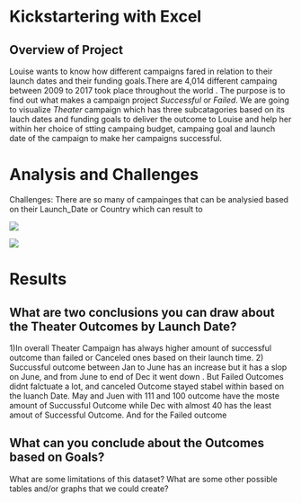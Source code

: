 # Kickstartering with Excel

## Overview of Project
Louise wants to know how different campaigns fared in relation to their launch dates and their funding goals.There are 4,014 different campaing between 2009 to 2017 took place throughout the world . The purpose is to find out what makes a campaign project _Successful_ or _Failed_. We are going to visualize _Theater_ campaign which has three subcatagories based on its lauch dates and funding goals to deliver the outcome to Louise and help her within her choice of  stting campaing budget, campaing goal and launch date of the campaign to make her campaigns successful.
# Analysis and Challenges
Challenges: There are so many of campainges that can be analysied based on their Launch_Date or Country which can result to 

![](Outcomes_vs_Goals.png)


![](Theater_Outcomes_vs_Launch.png)



# Results
## What are two conclusions you can draw about the Theater Outcomes by Launch Date? 
1)In overall Theater Campaign has always higher amount of successful outcome than failed or Canceled ones based on their launch time.
2) Succussful outcome between Jan to June has an increase but it has a slop on June, and from June to end of Dec it went down . But Failed Outcomes didnt falctuate a lot, and canceled Outcome stayed stabel within based on the luanch Date.
May and Juen with 111 and 100 outcome have the moste amount of Succussful Outcome while Dec with almost 40 has the least amout of Successful Outcome. And for the Failed outcome
## What can you conclude about the Outcomes based on Goals?

What are some limitations of this dataset?
What are some other possible tables and/or graphs that we could create?
